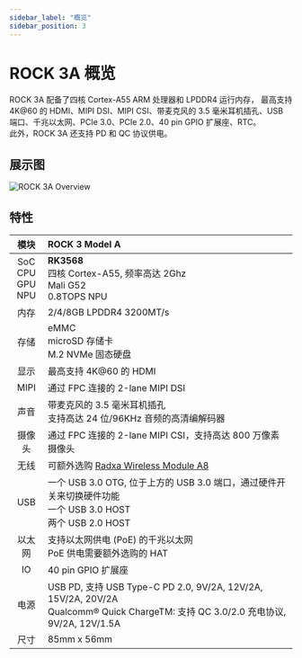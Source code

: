 ```yaml
---
sidebar_label: "概览"
sidebar_position: 3
---
```


# ROCK 3A 概览

ROCK 3A 配备了四核 Cortex-A55 ARM 处理器和 LPDDR4 运行内存，
最高支持 4K@60 的 HDMI、MIPI DSI、MIPI CSI、带麦克风的 3.5 毫米耳机插孔、USB 端口、千兆以太网、PCIe 3.0、PCIe 2.0、40 pin GPIO 扩展座、RTC。  
此外，ROCK 3A 还支持 PD 和 QC 协议供电。

## 展示图

![ROCK 3A Overview](/img/rock3/rock3a-closelook.webp)

## 特性

|            模块             | ROCK 3 Model A                                                                                                                         |
| :-------------------------: | :------------------------------------------------------------------------------------------------------------------------------------- |
| SoC<br/>CPU<br/>GPU<br/>NPU | **RK3568**<br/>四核 Cortex-A55, 频率高达 2Ghz<br/>Mali G52<br/>0.8TOPS NPU                                                             |
|            内存             | 2/4/8GB LPDDR4 3200MT/s                                                                                                                |
|            存储             | eMMC<br/>microSD 存储卡<br/>M.2 NVMe 固态硬盘                                                                                          |
|            显示             | 最高支持 4K@60 的 HDMI                                                                                                                 |
|            MIPI             | 通过 FPC 连接的 2-lane MIPI DSI                                                                                                        |
|            声音             | 带麦克风的 3.5 毫米耳机插孔<br/>支持高达 24 位/96KHz 音频的高清编解码器                                                                |
|           摄像头            | 通过 FPC 连接的 2-lane MIPI CSI，支持高达 800 万像素摄像头                                                                             |
|            无线             | 可额外选购 [Radxa Wireless Module A8](/accessories/wireless-a8)                                                                        |
|             USB             | 一个 USB 3.0 OTG, 位于上方的 USB 3.0 端口，通过硬件开关来切换硬件功能<br/>一个 USB 3.0 HOST<br/>两个 USB 2.0 HOST                      |
|           以太网            | 支持以太网供电 (PoE) 的千兆以太网<br/>PoE 供电需要额外选购的 HAT                                                                       |
|             IO              | 40 pin GPIO 扩展座                                                                                                                     |
|            电源             | USB PD, 支持 USB Type-C PD 2.0, 9V/2A, 12V/2A, 15V/2A, 20V/2A<br/>Qualcomm® Quick ChargeTM: 支持 QC 3.0/2.0 充电协议, 9V/2A, 12V/1.5A |
|            尺寸             | 85mm x 56mm                                                                                                                            |
